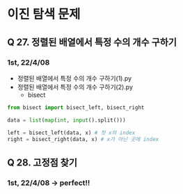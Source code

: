 # 이진 탐색 문제

## Q 27. 정렬된 배열에서 특정 수의 개수 구하기
### 1st, 22/4/08

 - 정렬된 배열에서 특정 수의 개수 구하기(1).py
 - 정렬된 배열에서 특정 수의 개수 구하기(2).py
   - bisect
 ```python
from bisect import bisect_left, bisect_right

data = list(map(int, input().split()))

left = bisect_left(data, x) # 첫 x의 index
right = bisect_right(data, x) # x가 아닌 곳에 index
```


## Q 28. 고정점 찾기
### 1st, 22/4/08 -> perfect!!